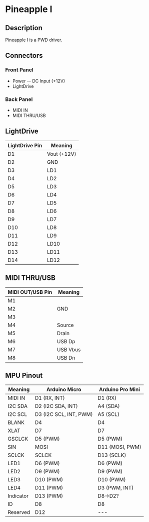 # Pineapple I

## Description

Pineapple I is a PWD driver.

## Connectors

### Front Panel

* Power -- DC Input (+12V)
* LightDrive

### Back Panel

* MIDI IN
* MIDI THRU/USB

## LightDrive

| LightDrive Pin | Meaning     |
|----------------|-------------|
| D1             | Vout (+12V) |
| D2             | GND         |
| D3             | LD1         |
| D4             | LD2         |
| D5             | LD3         |
| D6             | LD4         |
| D7             | LD5         |
| D8             | LD6         |
| D9             | LD7         |
| D10            | LD8         |
| D11            | LD9         |
| D12            | LD10        |
| D13            | LD11        |
| D14            | LD12        |

## MIDI THRU/USB

| MIDI OUT/USB Pin | Meaning  |
|------------------|----------|
| M1               |          |
| M2               | GND      |
| M3               |          |
| M4               | Source   |
| M5               | Drain    |
| M6               | USB Dp   |
| M7               | USB Vbus |
| M8               | USB Dn   |

## MPU Pinout

| Meaning   | Arduino Micro          | Arduino Pro Mini |
|-----------|------------------------|------------------|
| MIDI IN   | D1 (RX, INT)           | D1 (RX)          |
| I2C SDA   | D2 (I2C SDA, INT)      | A4 (SDA)         |
| I2C SCL   | D3 (I2C SCL, INT, PWM) | A5 (SCL)         |
| BLANK     | D4                     | D4               |
| XLAT      | D7                     | D7               |
| GSCLCK    | D5 (PWM)               | D5 (PWM)         |
| SIN       | MOSI                   | D11 (MOSI, PWM)  |
| SCLCK     | SCLCK                  | D13 (SCLK)       |
| LED1      | D6 (PWM)               | D6 (PWM)         |
| LED2      | D9 (PWM)               | D9 (PWM)         |
| LED3      | D10 (PWM)              | D10 (PWM)        |
| LED4      | D11 (PWM)              | D3 (PWM, INT)    |
| Indicator | D13 (PWM)              | D8->D2?          |
| ID        | D8                     | D8               |
| Reserved  | D12                    | ---              |
